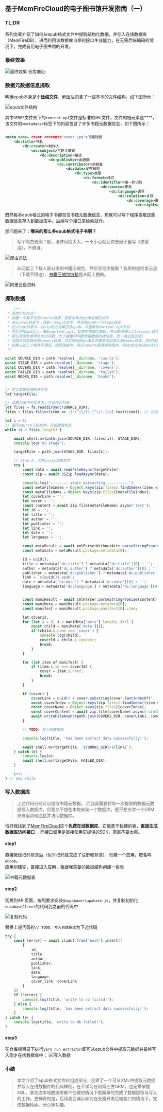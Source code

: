 ## 基于MemFireCloud的电子图书馆开发指南（一）

### TL;DR

系列文章介绍了如何从epub格式文件中提取结构化数据，并存入在线数据库（MemFireDB），进而利用该数据库自带的接口生成能力，在无需后端编码的情况下，完成自用电子图书馆的开发。

### 最终效果

![最终效果](http://static.langnal.com/ebook-shelf/result.gif)
仓库地址: []()


### 数据元数据信息提取

明确epub本身是个**压缩文件**，解压后包含了一些基本的文件结构，如下图所示：

![epub文件结构](http://static.langnal.com/ebook-shelf/epub-structure.jpg?x-oss-process=style/k7m)

其中`OEBPS`文件夹下的`content.opf`文件是标准的`XML`文件，文件的根元素是**<package>**，该文件的`<metadata>`标签下的内容包含了许多书籍元数据信息，如下图所示：

```xml

<meta name= cover content="cover.jpg">书籍封面
    <dc:title>书名
        <dc:creator>制作人
            <dc:subject>主题关键词
                <dc:description>描述
                    <dc:publisher>出版商
                        <dc:contributor>贡献者
                            <dc:date>发布日期
                                <dc:type>类型
                                    <dc:format>格式
                                        <dc:identifier>唯一标识符
                                            <dc:source>来源
                                                <dc:language>语言
                                                    <dc:relation>关联
                                                        <dc:coverage>覆盖范围
                                                            <dc:rights>权责描述
```

既然每本epub格式的电子书都包含书籍元数据信息，那就可以写个程序提取这些数据信息存入到数据库中，后续写个接口来检索就行。

那问题来了：**哪来的那么多epub格式电子书啊？**
> 写个爬虫去爬？额，法律风险太大，一不小心就让你去局子里写《铁窗泪》，不值当。

![爬虫违法](http://static.langnal.com/ebook-shelf/illegal-crawler.png?x-oss-process=style/k7m)

> 从网盘上下载人家分享的书籍压缩包，然后写程序提取？我用的是阿里云盘（下载不限速），[书籍压缩包链接](https://www.aliyundrive.com/s/2LGsgQY6dHs)是从网上搜的。

![阿里云盘资料](http://static.langnal.com/ebook-shelf/alidrive.png?x-oss-process=style/k7m)

### 提取数据

```ts
    /**
 * 具体实现方式：
 * 构建一个扁平化的source目录，目录中均为epub后缀的文件
 * 从source目录下，找到一个epub文件，并将其mv到一个stage目录
 * 在stage目录中，以zip到方式解压该epub，并搜索到content.opf文件
 * 然后利用xml2js，解析content.opf，如果能够成功解析，并且能获得title/cover这两个关键信息，其中cover必须存在
 * 那么将图片重命名为时间戳（为了避免时间戳泄露数据创建信息，统一减去固定值)
 * 将图片成功移动到covers目录，并将原始的epub文件重命名后移入到books目录，同时将提取到的元数据信息写入数据库，如果这三个条件都满足，则进行下一个循环
 * 如果上述三个条件不满足，则回滚操作，将从covers目录移除图片，将epub文件从books目录移动到failed目录
 */

const SOURCE_DIR = path.resolve(__dirname, 'source');
const STAGE_DIR = path.resolve(__dirname, 'stage');
const COVERS_DIR = path.resolve(__dirname, 'covers');
const FAILED_DIR = path.resolve(__dirname, 'failed');
const BOOKS_DIR = path.resolve(__dirname, 'books');


// 定义需要处理到文件名
let targetFile;

// 读取目录下到文件名，并留存为列表
let files = fs.readdirSync(SOURCE_DIR);
files = files.filter(item => !(/(^|\/)\.[^\/\.]/g).test(item)); // 过滤隐藏文件

let i = 0;
// 遍历source下到文件，开始提取信息
while (i < files.length) {

    await shell.mv(path.join(SOURCE_DIR, files[i]), STAGE_DIR);
    console.log('mv stage');

    targetFile = path.join(STAGE_DIR, files[i]);

    // step 2: 利用jszip读取文件
    try {
        const data = await readFileAsync(targetFile);
        const zip = await JSZip.loadAsync(data);

        console.log('-------- start extracting ----------')
        const metaFileIndex = Object.keys(zip.files).findIndex((item => item.includes("content.opf")));
        const metaFileName = Object.keys(zip.files)[metaFileIndex];
        let coverLink = '';
        let cover = '';
        const content = await zip.file(metaFileName).async('text');
        let id = '';
        let title = '';
        let author = '';
        let publisher = '';
        let link = '';
        let date = '';
        let language = '';

        const metaResult = await xmlParserWithoutAttr.parseStringPromise(content)
        const metadata = metaResult.package.metadata[0];

        id = uuid();
        title = metadata['dc:title'] ? metadata['dc:title'][0] : '';
        author = metadata['dc:author'] ? metadata['dc:author'][0] : '';
        publisher = metadata['dc:publisher'] ? metadata['dc:publisher'][0] : '';
        link = `${uuid()}.epub`;
        date = metadata['dc:date'] ? metadata['dc:date'][0] : '';
        language = metadata['dc:language'] ? metadata['dc:language'][0] : '';


        const maniResult = await xmlParser.parseStringPromise(content);
        const maniMeta = maniResult.package.metadata[0];
        const manifest = maniResult.package.manifest[0].item;

        let coverId;
        for (let i = 0; i < maniMeta['meta'].length; i++) {
            const child = maniMeta['meta'][i];
            if (child.$.name === 'cover') {
                console.log(child);
                coverId = child.$.content;
                break;
            }
        }

        for (let item of manifest) {
            if (item.$.id === coverId) {
                cover = item.$.href;
                break;
            }
        }

        if (cover) {
            coverLink = uuid() + cover.substring(cover.lastIndexOf('.'));
            const coverIndex = Object.keys(zip.files).findIndex((item => item.includes(cover)));
            const coverName = Object.keys(zip.files)[coverIndex];
            const coverContent = await zip.file(coverName).async('uint8array');
            await writeFileAsync(path.join(COVERS_DIR, coverLink), coverContent);
        }

        // TODO: 写入到数据库

        console.log(title, 'has been extract data successfully!');

        await shell.mv(targetFile, `${BOOKS_DIR}/${link}`);
    } catch (e) {
        console.log(e);
        await shell.mv(targetFile, FAILED_DIR);
    }

    i++;
} // end while
```

### 写入数据库

> 上述代码已经可以提取书籍元数据， 而我我需要将每一次提取的数据元数据写入数据库，但我又不想在本地安装一个数据库，更不想去学一个ORM来琢磨如何连接并访问数据库。

恰好我找到了[MemFireCloud](https://cloud.memfiredb.com)这个**免费在线数据库**。它能基于我建的表，**直接生成数据库访问接口**
，而接口调用是直接使用它提供的SDK，简直不要太爽。

#### step1

直接微信扫码登录后（似乎扫码就完成了注册和登录），创建一个应用，取名叫`ebook`。  
应用创建完，直接进入应用，根据我需要的数据结构创建一张表

![书籍元数据表](http://static.langnal.com/ebook-shelf/ebook-table.png?x-oss-process=style/k7m)

#### step2

切换到API页面，按照要求安装`@supabase/supabase-js`，并复制初始化`supabaseClient`的代码到之前的代码中

![复制代码](http://static.langnal.com/ebook-shelf/sdk-init.png?x-oss-process=style/k7m)

替换上述代码的`// TODO: 写入到数据库`为下述代码

```ts
try {
    const {error} = await client.from('book').insert([
        {
            id,
            title,
            author,
            publisher,
            link,
            date,
            language,
            cover_link: coverLink
        }
    ])
    if (!error) {
        console.log(title, 'write to db failed!');
    } else {
        console.log(title, 'has been extract data successfully!');
    }
} catch (e) {
    console.log(title, 'write to db failed!');
}
```
#### step3
在仓库根目录下执行`yarn run extractor`即可从epub文件中提取元数据并最终写入刚才在线数据库中：
![写入数据](http://static.langnal.com/ebook-shelf/insert-result.png?x-oss-process=style/k7m)

### 小结
> 本文介绍了epub格式文件的组成部分，创建了一个可从XML中提取元数据并写入在线数据库的代码样例，在不学习任何第三方ORM，也无需掌握SQL，甚至连本地数据库都不创建的情况下更简单的完成了数据提取与写入的工作。更神奇的是，后续我会演示如何在无需开发后端接口的情况下，完成数据检索、分页等功能。 





















